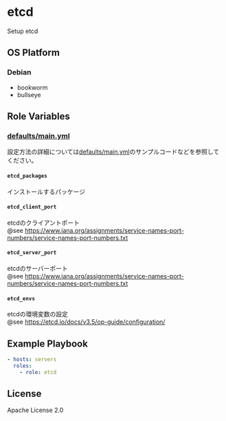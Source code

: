 etcd
=================

Setup etcd

OS Platform
-----------------

### Debian

- bookworm
- bullseye

Role Variables
--------------

### [defaults/main.yml](defaults/main.yml)

設定方法の詳細については[defaults/main.yml](defaults/main.yml)のサンプルコードなどを参照してください。

#### `etcd_packages`

インストールするパッケージ

#### `etcd_client_port`

etcdのクライアントポート  
@see https://www.iana.org/assignments/service-names-port-numbers/service-names-port-numbers.txt

#### `etcd_server_port`

etcdのサーバーポート  
@see https://www.iana.org/assignments/service-names-port-numbers/service-names-port-numbers.txt

#### `etcd_envs`

etcdの環境変数の設定  
@see https://etcd.io/docs/v3.5/op-guide/configuration/

Example Playbook
--------------

```yaml
- hosts: servers
  roles:
    - role: etcd
```

License
--------------

Apache License 2.0
